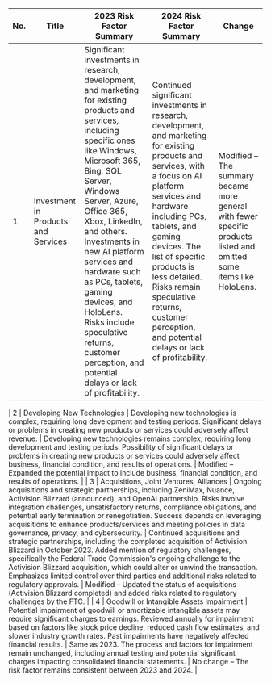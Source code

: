 | No. | Title                                     | 2023 Risk Factor Summary                                                                                                                                                                                                                                                        | 2024 Risk Factor Summary                                                                                                                                                                                                                                                                                                                                                                                                                  | Change                                                                                                               |
|-----|-------------------------------------------|----------------------------------------------------------------------------------------------------------------------------------------------------------------------------------------------------------------------------------------------------------------------------------|--------------------------------------------------------------------------------------------------------------------------------------------------------------------------------------------------------------------------------------------------------------------------------------------------------------------------------------------------------------------------------------------------------------------------------------------|----------------------------------------------------------------------------------------------------------------------|
| 1   | Investment in Products and Services       | Significant investments in research, development, and marketing for existing products and services, including specific ones like Windows, Microsoft 365, Bing, SQL Server, Windows Server, Azure, Office 365, Xbox, LinkedIn, and others. Investments in new AI platform services and hardware such as PCs, tablets, gaming devices, and HoloLens. Risks include speculative returns, customer perception, and potential delays or lack of profitability. | Continued significant investments in research, development, and marketing for existing products and services, with a focus on AI platform services and hardware including PCs, tablets, and gaming devices. The list of specific products is less detailed. Risks remain speculative returns, customer perception, and potential delays or lack of profitability.                                                                                                                          | Modified – The summary became more general with fewer specific products listed and omitted some items like HoloLens. |

| 2   | Developing New Technologies               | Developing new technologies is complex, requiring long development and testing periods. Significant delays or problems in creating new products or services could adversely affect revenue.                                                                                                                            | Developing new technologies remains complex, requiring long development and testing periods. Possibility of significant delays or problems in creating new products or services could adversely affect business, financial condition, and results of operations.                                                                                                                                    | Modified – Expanded the potential impact to include business, financial condition, and results of operations.         |
| 3   | Acquisitions, Joint Ventures, Alliances   | Ongoing acquisitions and strategic partnerships, including ZeniMax, Nuance, Activision Blizzard (announced), and OpenAI partnership. Risks involve integration challenges, unsatisfactory returns, compliance obligations, and potential early termination or renegotiation. Success depends on leveraging acquisitions to enhance products/services and meeting policies in data governance, privacy, and cybersecurity.                        | Continued acquisitions and strategic partnerships, including the completed acquisition of Activision Blizzard in October 2023. Added mention of regulatory challenges, specifically the Federal Trade Commission's ongoing challenge to the Activision Blizzard acquisition, which could alter or unwind the transaction. Emphasizes limited control over third parties and additional risks related to regulatory approvals. | Modified – Updated the status of acquisitions (Activision Blizzard completed) and added risks related to regulatory challenges by the FTC.                        |
| 4   | Goodwill or Intangible Assets Impairment | Potential impairment of goodwill or amortizable intangible assets may require significant charges to earnings. Reviewed annually for impairment based on factors like stock price decline, reduced cash flow estimates, and slower industry growth rates. Past impairments have negatively affected financial results.                                     | Same as 2023. The process and factors for impairment remain unchanged, including annual testing and potential significant charges impacting consolidated financial statements.                                                                                                                                                                                                                               | No change – The risk factor remains consistent between 2023 and 2024.                                               |